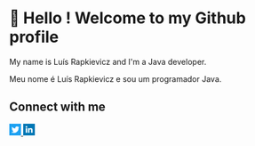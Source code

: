 # 👋 Hello ! Welcome to my Github profile

My name is Luís Rapkievicz and I'm a Java developer. 

Meu nome é Luís Rapkievicz e sou um programador Java.

<!--
<div>
<a href="https://github.com/rapkievicz">
<img height="180em" src="https://github-readme-stats.vercel.app/api/top-langs/?username=rapkievicz&layout=compact&langs_count=7&theme=dracula"/>
<img height="180em" src="https://github-readme-stats.vercel.app/api?username=rapkievicz&show_icons=true&theme=dracula&include_all_commits=true&count_private=true"/>
</div>
-->

<!--
![Snake animation](https://github.com/rapkievicz/rapkievicz/blob/output/github-contribution-grid-snake.svg)
-->
          
## Connect with me

<a href="https://twitter.com/LuisRapkievicz">
  <img width="21px" src="https://raw.githubusercontent.com/edent/SuperTinyIcons/099dc12b59179d07d534069bc8551718f786d91a/images/svg/twitter.svg" />
</a>

<a href="https://www.linkedin.com/in/rapkievicz/">
  <img width="21px" src="https://raw.githubusercontent.com/edent/SuperTinyIcons/099dc12b59179d07d534069bc8551718f786d91a/images/svg/linkedin.svg" />
</a>


<!--
**Rapkievicz/Rapkievicz** is a ✨ _special_ ✨ repository because its `README.md` (this file) appears on your GitHub profile.

Here are some ideas to get you started:

- 🔭 I’m currently working on ...
- 🌱 I’m currently learning ...
- 👯 I’m looking to collaborate on ...
- 🤔 I’m looking for help with ...
- 💬 Ask me about ...
- 📫 How to reach me: ...
- 😄 Pronouns: ...
- ⚡ Fun fact: ...
-->
